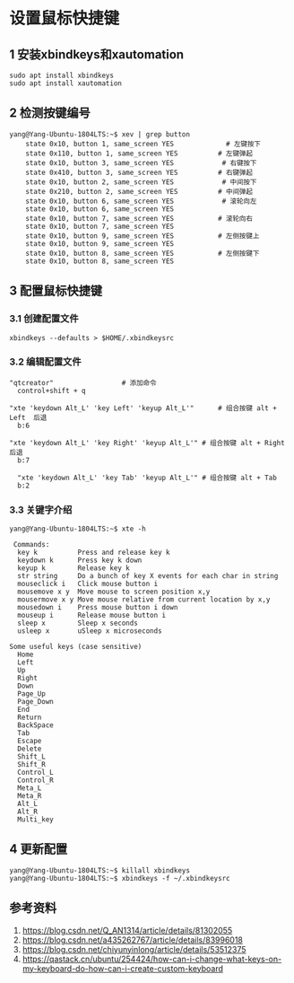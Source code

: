 # 设置鼠标快捷键     

## 1 安装xbindkeys和xautomation      
```shell
sudo apt install xbindkeys
sudo apt install xautomation
```

## 2 检测按键编号   
```shell  
yang@Yang-Ubuntu-1804LTS:~$ xev | grep button
    state 0x10, button 1, same_screen YES             # 左键按下
    state 0x110, button 1, same_screen YES			# 左键弹起
    state 0x10, button 3, same_screen YES			 # 右键按下
    state 0x410, button 3, same_screen YES			# 右键弹起
    state 0x10, button 2, same_screen YES			 # 中间按下
    state 0x210, button 2, same_screen YES			# 中间弹起
    state 0x10, button 6, same_screen YES			 # 滚轮向左
    state 0x10, button 6, same_screen YES			
    state 0x10, button 7, same_screen YES			# 滚轮向右
    state 0x10, button 7, same_screen YES
    state 0x10, button 9, same_screen YES			# 左侧按键上
    state 0x10, button 9, same_screen YES
    state 0x10, button 8, same_screen YES			# 左侧按键下
    state 0x10, button 8, same_screen YES
```

## 3 配置鼠标快捷键       
### 3.1 创建配置文件    
```shell
xbindkeys --defaults > $HOME/.xbindkeysrc   
```

### 3.2 编辑配置文件   
```shell
"qtcreator"         		# 添加命令
  control+shift + q  

"xte 'keydown Alt_L' 'key Left' 'keyup Alt_L'"		# 组合按键 alt + Left  后退
  b:6		

"xte 'keydown Alt_L' 'key Right' 'keyup Alt_L'" # 组合按键 alt + Right  后退
  b:7
  
  "xte 'keydown Alt_L' 'key Tab' 'keyup Alt_L'" # 组合按键 alt + Tab   
  b:2
```

### 3.3 关键字介绍    

```
yang@Yang-Ubuntu-1804LTS:~$ xte -h

 Commands:
  key k          Press and release key k
  keydown k      Press key k down
  keyup k        Release key k
  str string     Do a bunch of key X events for each char in string
  mouseclick i   Click mouse button i
  mousemove x y  Move mouse to screen position x,y
  mousermove x y Move mouse relative from current location by x,y
  mousedown i    Press mouse button i down
  mouseup i      Release mouse button i
  sleep x        Sleep x seconds
  usleep x       uSleep x microseconds

Some useful keys (case sensitive)
  Home
  Left
  Up
  Right
  Down
  Page_Up
  Page_Down
  End
  Return
  BackSpace
  Tab
  Escape
  Delete
  Shift_L
  Shift_R
  Control_L
  Control_R
  Meta_L
  Meta_R
  Alt_L
  Alt_R
  Multi_key
```

## 4 更新配置    
```shell
yang@Yang-Ubuntu-1804LTS:~$ killall xbindkeys      
yang@Yang-Ubuntu-1804LTS:~$ xbindkeys -f ~/.xbindkeysrc

```


## 参考资料   
1. https://blog.csdn.net/Q_AN1314/article/details/81302055    
2. https://blog.csdn.net/a435262767/article/details/83996018    
3. https://blog.csdn.net/chiyunyinlong/article/details/53512375      
4. https://qastack.cn/ubuntu/254424/how-can-i-change-what-keys-on-my-keyboard-do-how-can-i-create-custom-keyboard    
